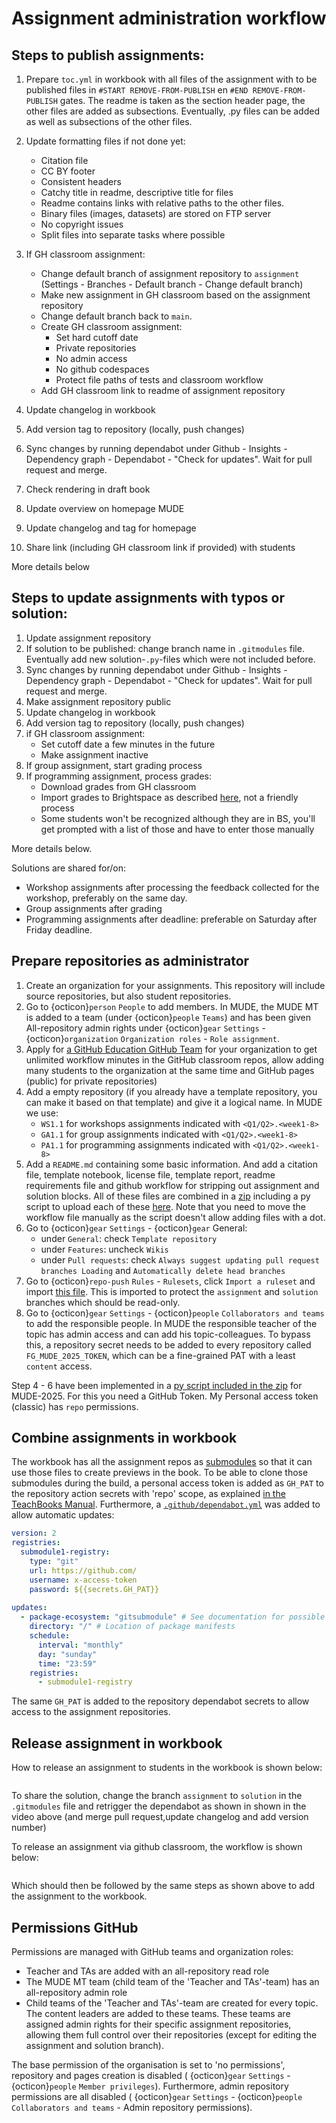 # Assignment administration workflow

## Steps to publish assignments:
1. Prepare `toc.yml` in workbook with all files of the assignment with to be published files in `#START REMOVE-FROM-PUBLISH` en `#END REMOVE-FROM-PUBLISH` gates. The readme is taken as the section header page, the other files are added as subsections. Eventually, .py files can be added as well as subsections of the other files.
2. Update formatting files if not done yet:
    - Citation file
    - CC BY footer
    - Consistent headers
    - Catchy title in readme, descriptive title for files
    - Readme contains links with relative paths to the other files.
    - Binary files (images, datasets) are stored on FTP server
    - No copyright issues
    - Split files into separate tasks where possible
3. If GH classroom assignment:

    - Change default branch of assignment repository to `assignment` (Settings - Branches - Default branch - Change default branch)
    - Make new assignment in GH classroom based on the assignment repository
    - Change default branch back to `main`.
    - Create GH classroom assignment:
        - Set hard cutoff date
        - Private repositories
        - No admin access
        - No github codespaces
        - Protect file paths of tests and classroom workflow
    - Add GH classroom link to readme of assignment repository

4. Update changelog in workbook
5. Add version tag to repository (locally, push changes)
6. Sync changes by running dependabot under Github - Insights - Dependency graph - Dependabot - "Check for updates". Wait for pull request and merge.
7. Check rendering in draft book
8. Update overview on homepage MUDE
9. Update changelog and tag for homepage
10. Share link (including GH classroom link if provided) with students

More details below

## Steps to update assignments with typos or solution:
1. Update assignment repository
2. If solution to be published: change branch name in `.gitmodules` file. Eventually add new solution-`.py`-files which were not included before.
3. Sync changes by running dependabot under Github - Insights - Dependency graph - Dependabot - "Check for updates". Wait for pull request and merge.
4. Make assignment repository public
5. Update changelog in workbook
6. Add version tag to repository (locally, push changes)
7. if GH classroom assignment:
    - Set cutoff date a few minutes in the future
    - Make assignment inactive
8. If group assignment, start grading process
9. If programming assignment, process grades:
    - Download grades from GH classroom
    - Import grades to Brightspace as described [here](https://www.tudelft.nl/en/teaching-support/educational-tools/brightspace/assessing-assignments-grading/manage-grades#exportingimporting-grades), not a friendly process
    - Some students won't be recognized although they are in BS, you'll get prompted with a list of those and have to enter those manually

More details below.

Solutions are shared for/on:

- Workshop assignments after processing the feedback collected for the workshop, preferably on the same day.
- Group assignments after grading
- Programming assignments after deadline: preferable on Saturday after Friday deadline.

## Prepare repositories as administrator

1. Create an organization for your assignments. This repository will include source repositories, but also student repositories.
2. Go to {octicon}`person` `People` to add members. In MUDE, the MUDE MT is added to a team (under {octicon}`people` `Teams`) and has been given All-repository admin rights under {octicon}`gear` `Settings` - {octicon}`organization` `Organization roles` - `Role assignment`.
3. Apply for [a GitHub Education GitHub Team](https://education.github.com/globalcampus/teacher) for your organization to get unlimited workflow minutes in the GitHub classroom repos, allow adding many students to the organization at the same time and GitHub pages (public) for private repositories)
4. Add a empty repository (if you already have a template repository, you can make it based on that template) and give it a logical name. In MUDE we use:
   - `WS1.1` for workshops assignments indicated with `<Q1/Q2>.<week1-8>`
   - `GA1.1` for group assignments indicated with `<Q1/Q2>.<week1-8>`
   - `PA1.1` for programming assignments indicated with `<Q1/Q2>.<week1-8>`
5. Add a `README.md` containing some basic information. And add a citation file, template notebook, license file, template report, readme requirements file and github workflow for stripping out assignment and solution blocks. All of these files are combined in a [zip](./repo_template.zip) including a py script to upload each of these [here](./create_repos.py). Note that you need to move the workflow file manually as the script doesn't allow adding files with a dot.
6. Go to {octicon}`gear` `Settings` - {octicon}`gear` General:
   - under `General`: check `Template repository`
   - under `Features`: uncheck `Wikis`
   - under `Pull requests`: check `Always suggest updating pull request branches Loading` and `Automatically delete head branches`
7. Go to {octicon}`repo-push` `Rules` - `Rulesets`, click `Import a ruleset` and import [this file](./protect_assignment_and_solution.json). This is imported to protect the `assignment` and `solution` branches which should be read-only.
8. Go to {octicon}`gear` `Settings` - {octicon}`people` `Collaborators and teams` to add the responsible people. In MUDE the responsible teacher of the topic has admin access and can add his topic-colleagues. To bypass this, a repository secret needs to be added to every repository called `FG_MUDE_2025_TOKEN`, which can be a fine-grained PAT with a least `content` access.

Step 4 - 6 have been implemented in a [py script included in the zip](./create_repos.py) for MUDE-2025. For this you need a GitHub Token. My Personal access token (classic) has `repo` permissions.

## Combine assignments in workbook
The workbook has all the assignment repos as [submodules](https://teachbooks.io/manual/external/Nested-Books/README.html) so that it can use those files to create previews in the book. To be able to clone those submodules during the build, a personal access token is added as `GH_PAT` to the repository action secrets with 'repo' scope, as explained [in the TeachBooks Manual](https://teachbooks.io/manual/external/deploy-book-workflow/README.html#private-submodules). Furthermore, a [`.github/dependabot.yml`](https://teachbooks.io/manual/external/Nested-Books/README.html#the-external-book-is-updated) was added to allow automatic updates:

```yaml
version: 2
registries:
  submodule1-registry:
    type: "git"
    url: https://github.com/
    username: x-access-token
    password: ${{secrets.GH_PAT}}
    
updates:
  - package-ecosystem: "gitsubmodule" # See documentation for possible values
    directory: "/" # Location of package manifests
    schedule:
      interval: "monthly"
      day: "sunday"
      time: "23:59"
    registries:
      - submodule1-registry
```

The same `GH_PAT` is added to the repository dependabot secrets to allow access to the assignment repositories.

## Release assignment in workbook

How to release an assignment to students in the workbook is shown below:

```{video} https://www.youtube.com/watch?v=ryhD623UqZ0
```

To share the solution, change the branch `assignment` to `solution` in the `.gitmodules` file and retrigger the dependabot as shown in shown in the video above (and merge pull request,update changelog and add version number)

To release an assignment via github classroom, the workflow is shown below:

```{video} https://www.youtube.com/watch?v=dph6VI3f-Qo
```

Which should then be followed by the same steps as shown above to add the assignment to the workbook.

## Permissions GitHub

Permissions are managed with GitHub teams and organization roles:
- Teacher and TAs are added with an all-repository read role
- The MUDE MT team (child team of the 'Teacher and TAs'-team) has an all-repository admin role
- Child teams of the 'Teacher and TAs'-team are created for every topic. The content leaders are added to these teams. These teams are assigned admin rights for their specific assignment repositories, allowing them full control over their repositories (except for editing the assignment and solution branch).

The base permission of the organisation is set to 'no permissions', repository and pages creation is disabled ( {octicon}`gear` `Settings` - {octicon}`people` `Member privileges`). Furthermore, admin repository permissions are all disabled ( {octicon}`gear` `Settings` - {octicon}`people` `Collaborators and teams` - Admin repository permissions).
